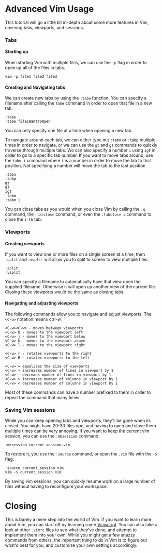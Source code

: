 # Advanced Vim Usage
This tutorial will go a little bit in-depth about some more features in Vim, covering tabs, viewports, and sessions.

### Tabs

#### Starting up

When starting Vim with multiple files, we can use the `-p` flag in order to open up all of the files in tabs. 
```
vim -p file1 file2 file3
```

#### Creating and Navigating tabs

We can create new tabs by using the `:tabe` function. You can specify a filename after calling the `tabe` command in order to open that file in a new tab.
```
:tabe 
:tabe fileIWantToOpen
```
You can only specify one file at a time when opening a new tab.

To navigate around each tab, we can either type out `:tabn` or `:tabp` multiple times in order to navigate, or we can use the `gt` and `gT` commands to quickly traverse through multiple tabs. We can also specify a number `i` using `igT` in order to go to a specific tab number. If you want to move tabs around, use the `tabm i` command where `i` is a number in order to move the tab to that position. Not specifying a number will move the tab to the last position.

```
:tabn
:tabp
gt
gT
igt
`tabm 
:tabm i
```

You can close tabs as you would when you close Vim by calling the `:q` command, the `:tabclose` command, or even the `:tabclose i` command to close the `i-th` tab.

### Viewports

#### Creating viewports

If you want to view one or more files on a single screen at a time, then `:split` and `:vsplit` will allow you to split to screen to view multiple files.

```
:split
:vsplit
```

You can specify a filename to automatically have that view open the supplied filename. Otherwise it will open up another view of the current file. Closing these viewports would be the same as closing tabs. 

#### Navigating and adjusting viewports
The following commands allow you to navigate and adjust viewports. The `<C-w>` notation means ctrl-w.
 
```
<C-w><C-w> - moves between viewports
<C-w> h - moves to the viewport left
<C-w> j - moves to the viewport below
<C-w> k - moves to the viewport above
<C-w> l - moves to the viewport right

<C-w> r - rotates viewports to the right
<C-w> R - rotates viewports to the left

<C-w> = equalizes the size of viewports
<C-w> + increases number of lines in viewport by 1
<C-w> - decreaes number of lines in viewport by 1
<C-w> > increases number of columns in viewport by 1
<C-w> < decreases number of columns in viewport by 1

```

Most of these commands can have a number prefixed to them in order to repeat the command that many times. 

### Saving Vim sessions
While you can keep opening tabs and viewports, they'll be gone when its closed. You might have 20-30 files ope, and having to open and close them multiple times can be very annoying. If you want to keep the current vim session, you can use the `:mksession` command.
```
:mksession current_session.vim
```

To restore it, you use the `:source` command, or open the `.vim` file with the `-S` flag.
```
:source current_session.vim
vim -S current_session.vim
```
By saving vim sessions, you can quickly resume work on a large number of files without having to reconfigure your workspace.

# Closing

This is barely a mere step into the world of Vim. If you want to learn more about Vim, you can start off by learning some [Vimscript](http://learnvimscriptthehardway.stevelosh.com). You can also take a look at other `.vimrc` files to see what they've done, and attempt to implement them into your own. While you might get a few snazzy commands from others, the important thing to do in Vim is to figure out what's best for you, and customize your own settings accordingly.
